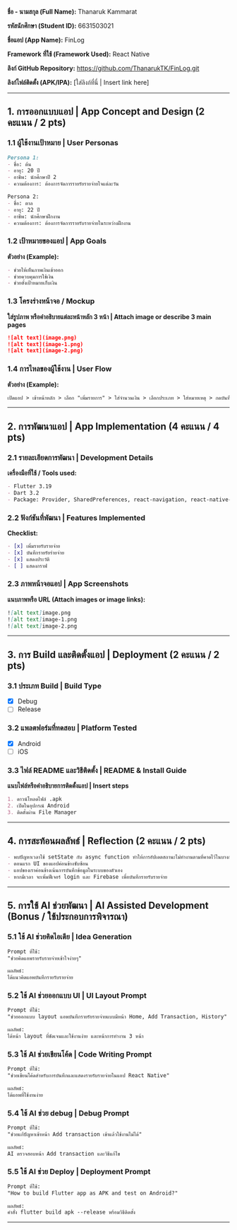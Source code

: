 **ชื่อ - นามสกุล (Full Name):**  Thanaruk Kammarat

**รหัสนักศึกษา (Student ID):**  6631503021

**ชื่อแอป (App Name):**  FinLog

**Framework ที่ใช้ (Framework Used):** React Native

**ลิงก์ GitHub Repository:** https://github.com/ThanarukTK/FinLog.git

**ลิงก์ไฟล์ติดตั้ง (APK/IPA):** [ใส่ลิงก์ที่นี่ | Insert link here]

---

## 1. การออกแบบแอป | App Concept and Design (2 คะแนน / 2 pts)

### 1.1 ผู้ใช้งานเป้าหมาย | User Personas  
```markdown
Persona 1:  
- ชื่อ: ต้น
- อายุ: 20 ปี  
- อาชีพ: นักศึกษาปี 2  
- ความต้องการ: ต้องการจัดการรายรัยรายจ่ายใจแต่ละวัน

Persona 2:  
- ชื่อ: ตาล  
- อายุ: 22 ปี  
- อาชีพ: นักศึกษาฝึกงาน  
- ความต้องการ: ต้องการจัดการรายรับรายจ่ายในระหว่างฝึกงาน
```

### 1.2 เป้าหมายของแอป | App Goals  
**ตัวอย่าง (Example):**
```markdown
- ช่วยให้เห็นภาพเงินเข้าออก
- ช่วยควบคุมการใช้เงิน
- ช่วยตั้งเป้าหมายเก็บเงิน
```

### 1.3 โครงร่างหน้าจอ / Mockup  
**ใส่รูปภาพ หรือคำอธิบายแต่ละหน้าหลัก 3 หน้า | Attach image or describe 3 main pages**
```markdown
![alt text](image.png)
![alt text](image-1.png)
![alt text](image-2.png)
```

### 1.4 การไหลของผู้ใช้งาน | User Flow  
**ตัวอย่าง (Example):**
```markdown
เปิดแอป > เข้าหน้าหลัก > เลือก "เพิ่มรายการ" > ใส่จำนวนเงิน > เลือกประเภท > ใส่หมายเหตุ > กดบันทึก > กดดูประวัติ
```

---

## 2. การพัฒนาแอป | App Implementation (4 คะแนน / 4 pts)

### 2.1 รายละเอียดการพัฒนา | Development Details  
**เครื่องมือที่ใช้ / Tools used:**
```markdown
- Flutter 3.19
- Dart 3.2
- Package: Provider, SharedPreferences, react-navigation, react-native-gesture-handler, react-native-reanimated,react-native-screens, react-native-safe-area-context, react-native-community, react-native-async-storage,react-native-picker-select

```

### 2.2 ฟังก์ชันที่พัฒนา | Features Implemented  
**Checklist:**
```markdown
- [x] เพิ่มรายรับรายจ่าย
- [x] บันทึกรายรัยร่ายจ่าย
- [x] แสดงประวัติ
- [ ] แสดงกราฟ
```

### 2.3 ภาพหน้าจอแอป | App Screenshots  
**แนบภาพหรือ URL (Attach images or image links):**
```markdown
![alt text]image.png
![alt text]image-1.png
![alt text]image-2.png
```

---

## 3. การ Build และติดตั้งแอป | Deployment (2 คะแนน / 2 pts)

### 3.1 ประเภท Build | Build Type
- [x] Debug  
- [ ] Release  

### 3.2 แพลตฟอร์มที่ทดสอบ | Platform Tested  
- [x] Android  
- [ ] iOS  

### 3.3 ไฟล์ README และวิธีติดตั้ง | README & Install Guide  
**แนบไฟล์หรือคำอธิบายการติดตั้งแอป | Insert steps**
```markdown
1. ดาวน์โหลดไฟล์ .apk
2. เปิดในอุปกรณ์ Android
3. ติดตั้งผ่าน File Manager
```

---

## 4. การสะท้อนผลลัพธ์ | Reflection (2 คะแนน / 2 pts)
```markdown
- พบปัญหาเวลาใช้ setState กับ async function ทำให้การอัปเดตสถานะไม่ทำงานตามที่คาดไว้ในบางกรณี
- ตอนแรก UI ของแอปค่อนข้างซับซ้อน
- แอปของเราค่อนข้างเน้นการบันทึกข้อมูลในระบบของตัวเอง
- หากมีเวลา จะเพิ่มฟีเจอร์ login และ Firebase เพื่อบันทึกรายรับรายจ่าย
```

---

## 5. การใช้ AI ช่วยพัฒนา | AI Assisted Development (Bonus / ใช้ประกอบการพิจารณา)

### 5.1 ใช้ AI ช่วยคิดไอเดีย | Idea Generation
```markdown
Prompt ที่ใช้:  
"ช่วยคิดแอพรายรับรายจ่ายเข้าใจง่ายๆ"

ผลลัพธ์:  
ได้แนวคิดแอพบันทึกรายรับรายจ่าย
```

### 5.2 ใช้ AI ช่วยออกแบบ UI | UI Layout Prompt
```markdown
Prompt ที่ใช้:  
"ช่วยออกแบบ layout แอพบันทึกรายรัยรายจ่ายแบบมีหน้า Home, Add Transaction, History"

ผลลัพธ์:  
ได้หน้า layout ที่ชัดเจนและใช้งานง่าย และหน้าการทำงาน 3 หน้า
```

### 5.3 ใช้ AI ช่วยเขียนโค้ด | Code Writing Prompt
```markdown
Prompt ที่ใช้:  
"ช่วยเขียนโค้ดสำหรับการบันทึกและแสดงรายรับรายจ่ายในแอป React Native"

ผลลัพธ์:  
ได้แอพที่ใช้งานง่าย
```

### 5.4 ใช้ AI ช่วย debug | Debug Prompt
```markdown
Prompt ที่ใช้:  
"ช่วยแก้ปัญหาเข้าหน้า Add transaction เข้าแล้วใช้งานไม่ได้"

ผลลัพธ์:  
AI ตรวจสอบหน้า Add transaction และวิธีแก้ไข
```

### 5.5 ใช้ AI ช่วย Deploy | Deployment Prompt
```markdown
Prompt ที่ใช้:  
"How to build Flutter app as APK and test on Android?"

ผลลัพธ์:  
คำสั่ง flutter build apk --release พร้อมวิธีติดตั้ง
```

---